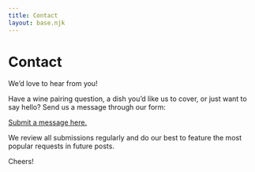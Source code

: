 ```yaml
---
title: Contact
layout: base.njk
---
```


# Contact

We’d love to hear from you!

Have a wine pairing question, a dish you’d like us to cover, or just want to say hello? Send us a message through our form:

[Submit a message here.](https://tally.so/r/3qg0J7)

We review all submissions regularly and do our best to feature the most popular requests in future posts.

Cheers!
